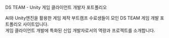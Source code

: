 DS TEAM - Unity 게임 클라이언트 개발자 포트폴리오

AI와 Unity엔진을 활용한 게임 제작 부트캠프 수료생들이 모인 DS TEAM 게임 개발 포트폴리오 사이트입니다.  
게임 클라이언트 개발에 특화된 신입 개발자로서의 역량과 프로젝트를 소개합니다.
